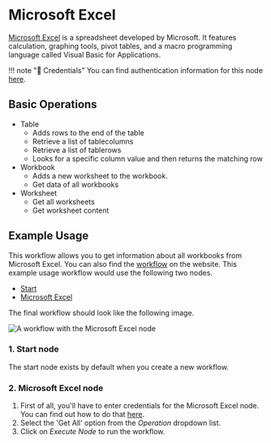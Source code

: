 # Microsoft Excel

[Microsoft Excel](https://office.live.com/start/excel.aspx) is a spreadsheet developed by Microsoft. It features calculation, graphing tools, pivot tables, and a macro programming language called Visual Basic for Applications.

!!! note "🔑 Credentials"
    You can find authentication information for this node [here](/workflow/integrations/credentials/microsoft/).


## Basic Operations

* Table
    * Adds rows to the end of the table
    * Retrieve a list of tablecolumns
    * Retrieve a list of tablerows
    * Looks for a specific column value and then returns the matching row
* Workbook
    * Adds a new worksheet to the workbook.
    * Get data of all workbooks
* Worksheet
    * Get all worksheets
    * Get worksheet content

## Example Usage

This workflow allows you to get information about all workbooks from Microsoft Excel. You can also find the [workflow](https://n8n.io/workflows/566) on the website. This example usage workflow would use the following two nodes.
- [Start](/workflow/integrations/core-nodes/workflow-nodes-base.start/)
- [Microsoft Excel]()

The final workflow should look like the following image.

![A workflow with the Microsoft Excel node](/_images/integrations/nodes/microsoftexcel/workflow.png)

### 1. Start node

The start node exists by default when you create a new workflow.

### 2. Microsoft Excel node

1. First of all, you'll have to enter credentials for the Microsoft Excel node. You can find out how to do that [here](/workflow/integrations/credentials/microsoft/).
2. Select the 'Get All' option from the *Operation* dropdown list.
3. Click on *Execute Node* to run the workflow.
